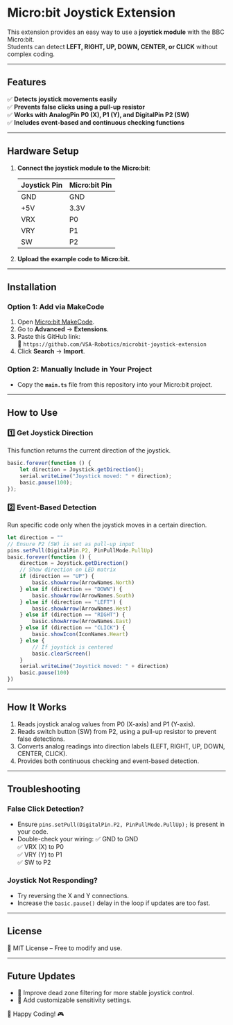# Micro:bit Joystick Extension

This extension provides an easy way to use a **joystick module** with the BBC Micro:bit.  
Students can detect **LEFT, RIGHT, UP, DOWN, CENTER, or CLICK** without complex coding.

---

## Features
✅ **Detects joystick movements easily**  
✅ **Prevents false clicks using a pull-up resistor**  
✅ **Works with AnalogPin P0 (X), P1 (Y), and DigitalPin P2 (SW)**  
✅ **Includes event-based and continuous checking functions**  

---

## Hardware Setup
1. **Connect the joystick module to the Micro:bit**:  
   
   | Joystick Pin | Micro:bit Pin |
   |-------------|--------------|
   | GND         | GND          |
   | +5V         | 3.3V         |
   | VRX         | P0           |
   | VRY         | P1           |
   | SW          | P2           |

2. **Upload the example code to Micro:bit.**  

---

## Installation

### **Option 1: Add via MakeCode**
1. Open [Micro:bit MakeCode](https://makecode.microbit.org/).
2. Go to **Advanced** → **Extensions**.
3. Paste this GitHub link:  
   📌 `https://github.com/VSA-Robotics/microbit-joystick-extension`
4. Click **Search** → **Import**.

### **Option 2: Manually Include in Your Project**
- Copy the **`main.ts`** file from this repository into your Micro:bit project.

---

## How to Use

### **1️⃣ Get Joystick Direction**
This function returns the current direction of the joystick.

```typescript
basic.forever(function () {
    let direction = Joystick.getDirection();
    serial.writeLine("Joystick moved: " + direction);
    basic.pause(100);
});
```

### **2️⃣ Event-Based Detection**
Run specific code only when the joystick moves in a certain direction.

```javascript
let direction = ""
// Ensure P2 (SW) is set as pull-up input
pins.setPull(DigitalPin.P2, PinPullMode.PullUp)
basic.forever(function () {
    direction = Joystick.getDirection()
    // Show direction on LED matrix
    if (direction == "UP") {
        basic.showArrow(ArrowNames.North)
    } else if (direction == "DOWN") {
        basic.showArrow(ArrowNames.South)
    } else if (direction == "LEFT") {
        basic.showArrow(ArrowNames.West)
    } else if (direction == "RIGHT") {
        basic.showArrow(ArrowNames.East)
    } else if (direction == "CLICK") {
        basic.showIcon(IconNames.Heart)
    } else {
        // If joystick is centered
        basic.clearScreen()
    }
    serial.writeLine("Joystick moved: " + direction)
    basic.pause(100)
})

```

---

## How It Works
1. Reads joystick analog values from P0 (X-axis) and P1 (Y-axis).
2. Reads switch button (SW) from P2, using a pull-up resistor to prevent false detections.
3. Converts analog readings into direction labels (LEFT, RIGHT, UP, DOWN, CENTER, CLICK).
4. Provides both continuous checking and event-based detection.

---

## Troubleshooting

### **False Click Detection?**
- Ensure `pins.setPull(DigitalPin.P2, PinPullMode.PullUp);` is present in your code.
- Double-check your wiring:
  ✅ GND to GND  
  ✅ VRX (X) to P0  
  ✅ VRY (Y) to P1  
  ✅ SW to P2  

### **Joystick Not Responding?**
- Try reversing the X and Y connections.
- Increase the `basic.pause()` delay in the loop if updates are too fast.

---

## License
📜 MIT License – Free to modify and use.

---

## Future Updates
- 🔹 Improve dead zone filtering for more stable joystick control.
- 🔹 Add customizable sensitivity settings.

🚀 Happy Coding! 🎮

